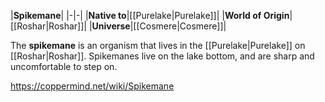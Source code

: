 |**Spikemane**|
|-|-|
|**Native to**|[[Purelake\|Purelake]]|
|**World of Origin**|[[Roshar\|Roshar]]|
|**Universe**|[[Cosmere\|Cosmere]]|

The **spikemane** is an organism that lives in the [[Purelake\|Purelake]] on [[Roshar\|Roshar]].
Spikemanes live on the lake bottom, and are sharp and uncomfortable to step on.



https://coppermind.net/wiki/Spikemane